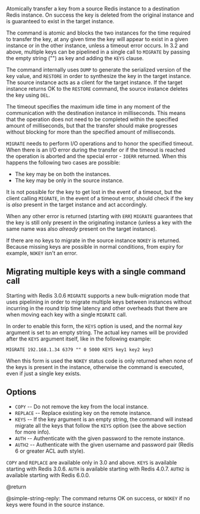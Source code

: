 Atomically transfer a key from a source Redis instance to a destination Redis
instance. On success the key is deleted from the original instance and is
guaranteed to exist in the target instance.

The command is atomic and blocks the two instances for the time required to
transfer the key, at any given time the key will appear to exist in a given
instance or in the other instance, unless a timeout error occurs. In 3.2 and
above, multiple keys can be pipelined in a single call to `MIGRATE` by passing
the empty string ("") as key and adding the `KEYS` clause.

The command internally uses `DUMP` to generate the serialized version of the key
value, and `RESTORE` in order to synthesize the key in the target instance. The
source instance acts as a client for the target instance. If the target instance
returns OK to the `RESTORE` command, the source instance deletes the key using
`DEL`.

The timeout specifies the maximum idle time in any moment of the communication
with the destination instance in milliseconds. This means that the operation
does not need to be completed within the specified amount of milliseconds, but
that the transfer should make progresses without blocking for more than the
specified amount of milliseconds.

`MIGRATE` needs to perform I/O operations and to honor the specified timeout.
When there is an I/O error during the transfer or if the timeout is reached the
operation is aborted and the special error - `IOERR` returned. When this happens
the following two cases are possible:

- The key may be on both the instances.
- The key may be only in the source instance.

It is not possible for the key to get lost in the event of a timeout, but the
client calling `MIGRATE`, in the event of a timeout error, should check if the
key is _also_ present in the target instance and act accordingly.

When any other error is returned (starting with `ERR`) `MIGRATE` guarantees that
the key is still only present in the originating instance (unless a key with the
same name was also _already_ present on the target instance).

If there are no keys to migrate in the source instance `NOKEY` is returned.
Because missing keys are possible in normal conditions, from expiry for example,
`NOKEY` isn't an error.

## Migrating multiple keys with a single command call

Starting with Redis 3.0.6 `MIGRATE` supports a new bulk-migration mode that uses
pipelining in order to migrate multiple keys between instances without incurring
in the round trip time latency and other overheads that there are when moving
each key with a single `MIGRATE` call.

In order to enable this form, the `KEYS` option is used, and the normal _key_
argument is set to an empty string. The actual key names will be provided after
the `KEYS` argument itself, like in the following example:

    MIGRATE 192.168.1.34 6379 "" 0 5000 KEYS key1 key2 key3

When this form is used the `NOKEY` status code is only returned when none of the
keys is present in the instance, otherwise the command is executed, even if just
a single key exists.

## Options

- `COPY` -- Do not remove the key from the local instance.
- `REPLACE` -- Replace existing key on the remote instance.
- `KEYS` -- If the key argument is an empty string, the command will instead
  migrate all the keys that follow the `KEYS` option (see the above section for
  more info).
- `AUTH` -- Authenticate with the given password to the remote instance.
- `AUTH2` -- Authenticate with the given username and password pair (Redis 6 or
  greater ACL auth style).

`COPY` and `REPLACE` are available only in 3.0 and above. `KEYS` is available
starting with Redis 3.0.6. `AUTH` is available starting with Redis 4.0.7.
`AUTH2` is available starting with Redis 6.0.0.

@return

@simple-string-reply: The command returns OK on success, or `NOKEY` if no keys
were found in the source instance.
